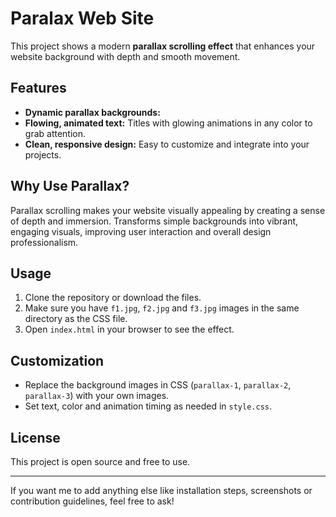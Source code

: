 # Paralax Web Site

This project shows a modern **parallax scrolling effect** that enhances your website background with depth and smooth movement.

## Features

- **Dynamic parallax backgrounds:**
- **Flowing, animated text:** Titles with glowing animations in any color to grab attention.
- **Clean, responsive design:** Easy to customize and integrate into your projects.


## Why Use Parallax?

Parallax scrolling makes your website visually appealing by creating a sense of depth and immersion. Transforms simple backgrounds into vibrant, engaging visuals, improving user interaction and overall design professionalism.

## Usage

1. Clone the repository or download the files.
2. Make sure you have `f1.jpg`, `f2.jpg` and `f3.jpg` images in the same directory as the CSS file.
3. Open `index.html` in your browser to see the effect.

## Customization

- Replace the background images in CSS (`parallax-1`, `parallax-2`, `parallax-3`) with your own images.
- Set text, color and animation timing as needed in `style.css`.

## License

This project is open source and free to use.

---

If you want me to add anything else like installation steps, screenshots or contribution guidelines, feel free to ask!